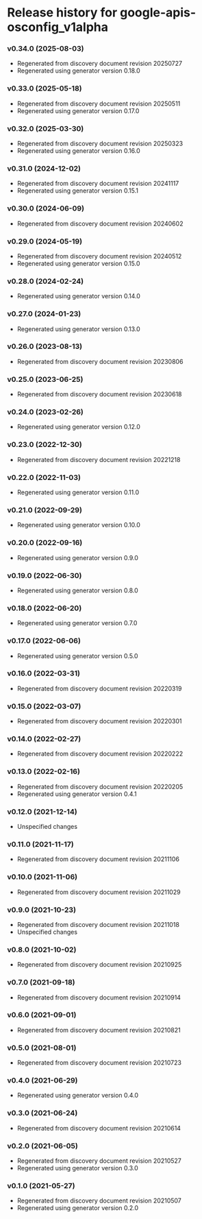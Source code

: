 # Release history for google-apis-osconfig_v1alpha

### v0.34.0 (2025-08-03)

* Regenerated from discovery document revision 20250727
* Regenerated using generator version 0.18.0

### v0.33.0 (2025-05-18)

* Regenerated from discovery document revision 20250511
* Regenerated using generator version 0.17.0

### v0.32.0 (2025-03-30)

* Regenerated from discovery document revision 20250323
* Regenerated using generator version 0.16.0

### v0.31.0 (2024-12-02)

* Regenerated from discovery document revision 20241117
* Regenerated using generator version 0.15.1

### v0.30.0 (2024-06-09)

* Regenerated from discovery document revision 20240602

### v0.29.0 (2024-05-19)

* Regenerated from discovery document revision 20240512
* Regenerated using generator version 0.15.0

### v0.28.0 (2024-02-24)

* Regenerated using generator version 0.14.0

### v0.27.0 (2024-01-23)

* Regenerated using generator version 0.13.0

### v0.26.0 (2023-08-13)

* Regenerated from discovery document revision 20230806

### v0.25.0 (2023-06-25)

* Regenerated from discovery document revision 20230618

### v0.24.0 (2023-02-26)

* Regenerated using generator version 0.12.0

### v0.23.0 (2022-12-30)

* Regenerated from discovery document revision 20221218

### v0.22.0 (2022-11-03)

* Regenerated using generator version 0.11.0

### v0.21.0 (2022-09-29)

* Regenerated using generator version 0.10.0

### v0.20.0 (2022-09-16)

* Regenerated using generator version 0.9.0

### v0.19.0 (2022-06-30)

* Regenerated using generator version 0.8.0

### v0.18.0 (2022-06-20)

* Regenerated using generator version 0.7.0

### v0.17.0 (2022-06-06)

* Regenerated using generator version 0.5.0

### v0.16.0 (2022-03-31)

* Regenerated from discovery document revision 20220319

### v0.15.0 (2022-03-07)

* Regenerated from discovery document revision 20220301

### v0.14.0 (2022-02-27)

* Regenerated from discovery document revision 20220222

### v0.13.0 (2022-02-16)

* Regenerated from discovery document revision 20220205
* Regenerated using generator version 0.4.1

### v0.12.0 (2021-12-14)

* Unspecified changes

### v0.11.0 (2021-11-17)

* Regenerated from discovery document revision 20211106

### v0.10.0 (2021-11-06)

* Regenerated from discovery document revision 20211029

### v0.9.0 (2021-10-23)

* Regenerated from discovery document revision 20211018
* Unspecified changes

### v0.8.0 (2021-10-02)

* Regenerated from discovery document revision 20210925

### v0.7.0 (2021-09-18)

* Regenerated from discovery document revision 20210914

### v0.6.0 (2021-09-01)

* Regenerated from discovery document revision 20210821

### v0.5.0 (2021-08-01)

* Regenerated from discovery document revision 20210723

### v0.4.0 (2021-06-29)

* Regenerated using generator version 0.4.0

### v0.3.0 (2021-06-24)

* Regenerated from discovery document revision 20210614

### v0.2.0 (2021-06-05)

* Regenerated from discovery document revision 20210527
* Regenerated using generator version 0.3.0

### v0.1.0 (2021-05-27)

* Regenerated from discovery document revision 20210507
* Regenerated using generator version 0.2.0

